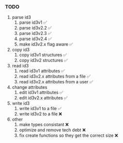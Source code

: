 ### TODO
1. parse id3
    1. parse id3v1 ✅
    1. parse id3v2.2 ✅
    1. parse id3v2.3 ✅
    1. parse id3v2.4 ✅
    1. make id3v2.x flag aware ✅
2. copy id3
    1. copy id3v1 structures ✅
    1. copy id3v2 structures ✅
3. read id3
    1. read id3v1 attributes ✅
    1. read id3v2.x attributes from a file ✅
    1. read id3v2.x attributes from a user ✅
4. change attributes
    1. edit id3v1 attributes ✅
    1. edit id3v2.x attributes ✅
5. write id3
    1. write id3v1 to a file ✅
    1. write id3v2 to a file ❌
6. other
    1. make types consistant ❌
    1. optimize and remove tech debt ❌
    1. fix create functions so they get the correct size ❌
